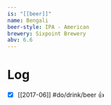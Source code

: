 ```yaml
---
is: "[[beer]]"
name: Bengali
beer-style: IPA - American
brewery: Sixpoint Brewery
abv: 6.6
---
```

# Log
- [x] [[2017-06]] #do/drink/beer 👍
